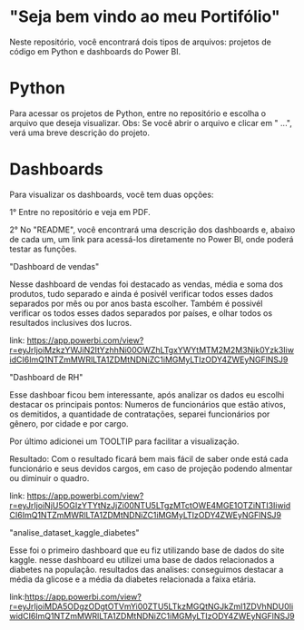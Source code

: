 # "Seja bem vindo ao meu Portifólio"

Neste repositório, você encontrará dois tipos de arquivos: projetos de código em Python e dashboards do Power BI.

# Python
Para acessar os projetos de Python, entre no repositório e escolha o arquivo que deseja visualizar. Obs: Se você abrir o arquivo e clicar em " ...", verá uma breve descrição do projeto.

# Dashboards
Para visualizar os dashboards, você tem duas opções:

1° Entre no repositório e veja em PDF.

2° No "README", você encontrará uma descrição dos dashboards e, abaixo de cada um, um link para acessá-los diretamente no Power BI, onde poderá testar as funções.



"Dashboard de vendas"

Nesse dashboard de vendas foi destacado as vendas, média e soma dos produtos, tudo separado e ainda é posivél verificar todos esses dados separados por mês ou por anos basta escolher.
Também é possivél verificar os todos esses dados separados por países, e olhar todos os resultados inclusives dos lucros.

link: https://app.powerbi.com/view?r=eyJrIjoiMzkzYWJiN2ItYzhhNi00OWZhLTgxYWYtMTM2M2M3Njk0Yzk3IiwidCI6ImQ1NTZmMWRlLTA1ZDMtNDNiZC1iMGMyLTIzODY4ZWEyNGFlNSJ9

"Dashboard de RH"

Esse dashboar ficou bem interessante, após analizar os dados eu escolhi destacar os principais pontos:
Numeros de funcionários que estão ativos, os demitidos, a quantidade de contratações, separei funcionários por gênero, por cidade e por cargo.

Por último adicionei um TOOLTIP  para facilitar a visualização.

Resultado: Com o resultado ficará bem mais fácil de saber onde está cada funcionário e seus devidos cargos, em caso de projeção podendo almentar ou diminuir o quadro.

link: https://app.powerbi.com/view?r=eyJrIjoiNjU5OGIzYTYtNzJjZi00NTU5LTgzMTctOWE4MGE1OTZiNTI3IiwidCI6ImQ1NTZmMWRlLTA1ZDMtNDNiZC1iMGMyLTIzODY4ZWEyNGFlNSJ9

"analise_dataset_kaggle_diabetes"

Esse foi o primeiro dashboard que eu fiz utilizando base de dados do site kaggle.
nesse dashboard eu utilizei uma base de dados relacionados a diabetes na população.
resultados das analises: 
conseguimos destacar a média da glicose e a média da diabetes relacionada a faixa etária.

link:https://app.powerbi.com/view?r=eyJrIjoiMDA5ODgzODgtOTVmYi00ZTU5LTkzMGQtNGJkZmI1ZDVhNDU0IiwidCI6ImQ1NTZmMWRlLTA1ZDMtNDNiZC1iMGMyLTIzODY4ZWEyNGFlNSJ9









